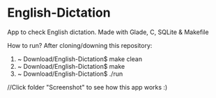 # English-Dictation
App to check English dictation. Made with Glade, C, SQLite &amp; Makefile 

How to run? After cloning/downing this repository: 

1. ~ Download/English-Dictation$ make clean
2. ~ Download/English-Dictation$ make 
3. ~ Download/English-Dictation$ ./run

//Click folder "Screenshot" to see how this app works :)
